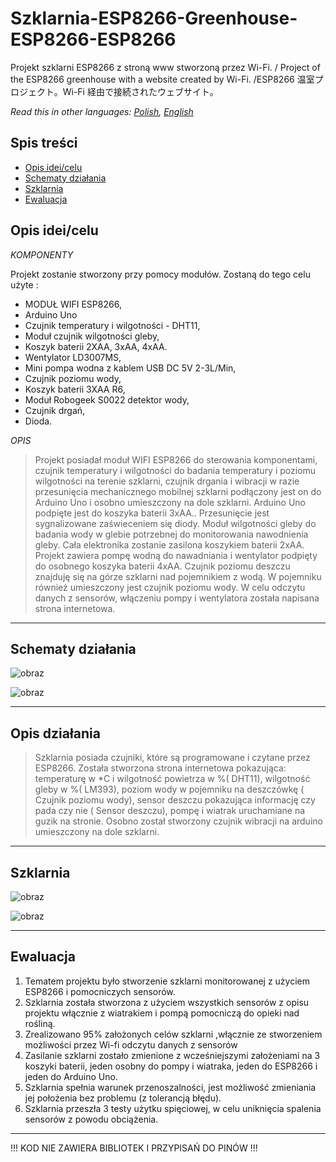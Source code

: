 # Szklarnia-ESP8266-Greenhouse-ESP8266-ESP8266
Projekt szklarni ESP8266 z stroną www stworzoną przez Wi-Fi. / Project of the ESP8266 greenhouse with a website created by Wi-Fi. /ESP8266 温室プロジェクト。Wi-Fi 経由で接続されたウェブサイト。

*Read this in other languages: [Polish](README.md), [English]( README.eng.md)*

## Spis treści
- [Opis idei/celu](#Opis-idei/celu)
- [Schematy działania](#Schematy-działania)
- [Szklarnia](#Szklarnia)
- [Ewaluacja](#Ewaluacja)

      
## Opis idei/celu
*KOMPONENTY*

Projekt zostanie stworzony przy pomocy modułów. Zostaną do tego celu użyte :
- MODUŁ WIFI ESP8266,
- Arduino Uno
- Czujnik temperatury i wilgotności - DHT11,
- Moduł czujnik wilgotności gleby,
- Koszyk baterii 2XAA, 3xAA, 4xAA.
- Wentylator LD3007MS,
- Mini pompa wodna z kablem USB DC 5V 2-3L/Min,
- Czujnik poziomu wody,
- Koszyk baterii 3XAA R6,
- Moduł Robogeek S0022 detektor wody,
- Czujnik drgań,
- Dioda.

*OPIS*
>Projekt posiadał moduł WIFI ESP8266 do sterowania komponentami, czujnik temperatury                   i  wilgotności do badania temperatury i poziomu wilgotności na terenie szklarni, czujnik drgania           i wibracji w razie przesunięcia mechanicznego mobilnej szklarni podłączony jest on do Arduino Uno   i osobno umieszczony na dole szklarni. Arduino Uno podpięte jest do koszyka baterii 3xAA.. Przesunięcie jest sygnalizowane zaświeceniem się diody. Moduł wilgotności gleby do badania wody w glebie potrzebnej do monitorowania nawodnienia gleby. Cała elektronika zostanie zasilona koszykiem baterii 2xAA. Projekt zawiera pompę wodną do nawadniania i wentylator podpięty do osobnego koszyka baterii 4xAA. Czujnik poziomu deszczu znajduję się na górze szklarni nad pojemnikiem z wodą. W pojemniku również umieszczony jest czujnik poziomu wody. W celu odczytu danych z sensorów, włączeniu pompy i wentylatora została napisana strona internetowa.

---

## Schematy działania

![obraz](https://user-images.githubusercontent.com/108947060/209952018-98f2194f-009c-4f7c-85f8-09e81af9380c.png)

![obraz](https://user-images.githubusercontent.com/108947060/209952053-f9221b98-d4b9-46f2-b5ae-0a0130e04454.png)

---

## Opis działania

>Szklarnia posiada czujniki, które są programowane        i czytane przez ESP8266. Została stworzona strona internetowa pokazująca: temperaturę w *C                i wilgotność powietrza w %( DHT11), wilgotność gleby w %( LM393), poziom wody w pojemniku na deszczówkę ( Czujnik poziomu wody), sensor deszczu pokazująca informację czy pada czy nie        ( Sensor deszczu), pompę i wiatrak uruchamiane na guzik na stronie. Osobno został stworzony czujnik wibracji na arduino umieszczony na dole szklarni. 

---

## Szklarnia

![obraz](https://user-images.githubusercontent.com/108947060/209952455-4cd262cb-840c-497a-8e25-d0444e99de38.png)

![obraz](https://user-images.githubusercontent.com/108947060/209952545-e6c79d9a-e504-46f8-86cc-14d01cc2b2db.png)

---

## Ewaluacja
1. Tematem projektu było stworzenie szklarni monitorowanej z użyciem ESP8266 i pomocniczych sensorów.
2. Szklarnia została stworzona z użyciem wszystkich sensorów z opisu projektu włącznie z wiatrakiem i pompą pomocniczą do opieki nad rośliną.
3. Zrealizowano 95% założonych celów szklarni ,włącznie ze stworzeniem możliwości przez Wi-fi odczytu danych z sensorów
4. Zasilanie szklarni zostało zmienione z wcześniejszymi założeniami na 3 koszyki baterii, jeden osobny do pompy i wiatraka, jeden do ESP8266 i jeden do Arduino Uno.
5. Szklarnia spełnia warunek przenoszalności, jest możliwość zmieniania jej położenia bez problemu (z tolerancją błędu).
6. Szklarnia przeszła 3 testy użytku spięciowej, w celu uniknięcia spalenia sensorów z powodu obciążenia.

---

!!! KOD NIE ZAWIERA BIBLIOTEK I PRZYPISAŃ DO PINÓW !!!
